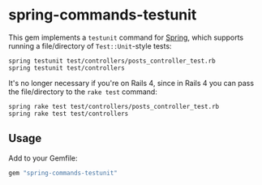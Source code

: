 # spring-commands-testunit

This gem implements a `testunit` command for
[Spring](https://github.com/jonleighton/spring), which supports running
a file/directory of `Test::Unit`-style tests:

```
spring testunit test/controllers/posts_controller_test.rb
spring testunit test/controllers
```

It's no longer necessary if you're on Rails 4, since in Rails 4 you can
pass the file/directory to the `rake test` command:

```
spring rake test test/controllers/posts_controller_test.rb
spring rake test test/controllers
```

## Usage

Add to your Gemfile:

``` ruby
gem "spring-commands-testunit"
```
